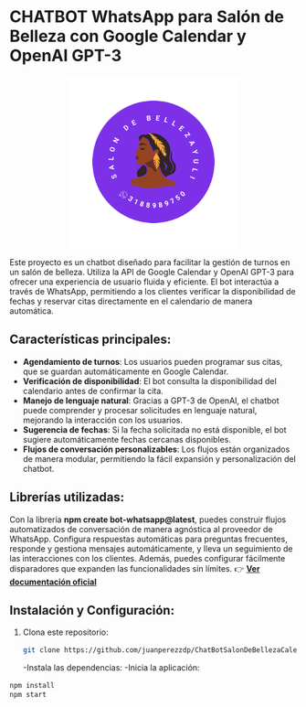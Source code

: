 # CHATBOT WhatsApp para Salón de Belleza con Google Calendar y OpenAI GPT-3

<p align="center">
  <img width="300" src="https://raw.githubusercontent.com/juanperezzdp/ChatBotSalonDeBellezaCalendar/refs/heads/main/img/Logo.png">
</p>

Este proyecto es un chatbot diseñado para facilitar la gestión de turnos en un salón de belleza. Utiliza la API de Google Calendar y OpenAI GPT-3 para ofrecer una experiencia de usuario fluida y eficiente. El bot interactúa a través de WhatsApp, permitiendo a los clientes verificar la disponibilidad de fechas y reservar citas directamente en el calendario de manera automática.

## Características principales:

- **Agendamiento de turnos**: Los usuarios pueden programar sus citas, que se guardan automáticamente en Google Calendar.
- **Verificación de disponibilidad**: El bot consulta la disponibilidad del calendario antes de confirmar la cita.
- **Manejo de lenguaje natural**: Gracias a GPT-3 de OpenAI, el chatbot puede comprender y procesar solicitudes en lenguaje natural, mejorando la interacción con los usuarios.
- **Sugerencia de fechas**: Si la fecha solicitada no está disponible, el bot sugiere automáticamente fechas cercanas disponibles.
- **Flujos de conversación personalizables**: Los flujos están organizados de manera modular, permitiendo la fácil expansión y personalización del chatbot.

## Librerías utilizadas:

Con la librería **npm create bot-whatsapp@latest**, puedes construir flujos automatizados de conversación de manera agnóstica al proveedor de WhatsApp. Configura respuestas automáticas para preguntas frecuentes, responde y gestiona mensajes automáticamente, y lleva un seguimiento de las interacciones con los clientes. Además, puedes configurar fácilmente disparadores que expanden las funcionalidades sin límites.
👉 **[Ver documentación oficial](https://bot-whatsapp.netlify.app/)**

## Instalación y Configuración:

1. Clona este repositorio:
   ```bash
   git clone https://github.com/juanperezzdp/ChatBotSalonDeBellezaCalendar.git
   ```
   -Instala las dependencias:
   -Inicia la aplicación:

```
npm install
npm start
```
